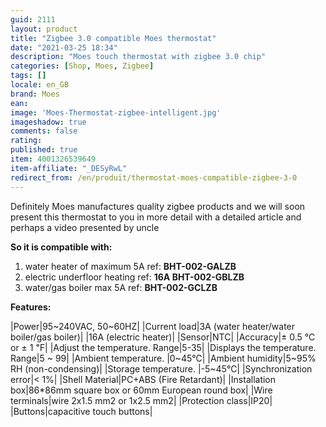 ```yaml
---
guid: 2111
layout: product 
title: "Zigbee 3.0 compatible Moes thermostat"
date: "2021-03-25 18:34"
description: "Moes touch thermostat with zigbee 3.0 chip"
categories: [Shop, Moes, Zigbee]
tags: []
locale: en_GB
brand: Moes
ean: 
image: 'Moes-Thermostat-zigbee-intelligent.jpg'
imageshadow: true
comments: false
rating:  
published: true
item: 4001326539649
item-affiliate: "_DESyRwL"
redirect_from: /en/produit/thermostat-moes-compatible-zigbee-3-0
---
```


Definitely Moes manufactures quality zigbee products and we will soon present this thermostat to you in more detail with a detailed article and perhaps a video presented by uncle

**So it is compatible with:**

1. water heater of maximum 5A ref: **BHT-002-GALZB**
2. electric underfloor heating ref: **16A BHT-002-GBLZB**
3. water/gas boiler max 5A ref: **BHT-002-GCLZB**

**Features:**

|Power|95~240VAC, 50~60HZ|
|Current load|3A (water heater/water boiler/gas boiler)|
|16A (electric heater)|
|Sensor|NTC|
|Accuracy|± 0.5 ℃ or ± 1 ℉|
|Adjust the temperature. Range|5-35|
|Displays the temperature. Range|5 ~ 99|
|Ambient temperature. |0~45℃|
|Ambient humidity|5~95% RH (non-condensing)|
|Storage temperature. |-5~45℃|
|Synchronization error|< 1%|
|Shell Material|PC+ABS (Fire Retardant)|
|Installation box|86*86mm square box or 60mm European round box|
|Wire terminals|wire 2x1.5 mm2 or 1x2.5 mm2|
|Protection class|IP20|
|Buttons|capacitive touch buttons|